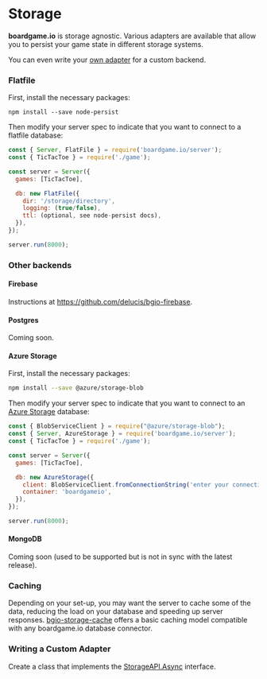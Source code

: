 # Storage

**boardgame.io** is storage agnostic. Various adapters are
available that allow you to persist your game state in
different storage systems.

You can even write your [own adapter](/storage?id=writing-a-custom-adapter)
for a custom backend.

### Flatfile

First, install the necessary packages:

```
npm install --save node-persist
```

Then modify your server spec to indicate that you want to connect to a flatfile database:

```js
const { Server, FlatFile } = require('boardgame.io/server');
const { TicTacToe } = require('./game');

const server = Server({
  games: [TicTacToe],

  db: new FlatFile({
    dir: '/storage/directory',
    logging: (true/false),
    ttl: (optional, see node-persist docs),
  }),
});

server.run(8000);
```

### Other backends

#### Firebase

Instructions at https://github.com/delucis/bgio-firebase.

#### Postgres

Coming soon.

#### Azure Storage

First, install the necessary packages:

```sh
npm install --save @azure/storage-blob
```

Then modify your server spec to indicate that you want to connect to an [Azure Storage](https://azure.microsoft.com/en-us/services/storage/) database:

```js
const { BlobServiceClient } = require("@azure/storage-blob");
const { Server, AzureStorage } = require('boardgame.io/server');
const { TicTacToe } = require('./game');

const server = Server({
  games: [TicTacToe],

  db: new AzureStorage({
    client: BlobServiceClient.fromConnectionString('enter your connection string here'),
    container: 'boardgameio',
  }),
});

server.run(8000);
```

#### MongoDB

Coming soon (used to be supported but is not in sync with the
latest release).

### Caching

Depending on your set-up, you may want the server to cache some of the data,
reducing the load on your database and speeding up server responses.
[bgio-storage-cache](https://github.com/delucis/bgio-storage-cache) offers
a basic caching model compatible with any boardgame.io database connector.

### Writing a Custom Adapter

Create a class that implements the [StorageAPI.Async](https://github.com/nicolodavis/boardgame.io/blob/master/src/server/db/base.ts) interface.

